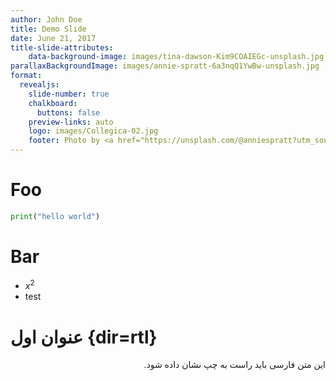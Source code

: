 ```yaml
---
author: John Doe
title: Demo Slide
date: June 21, 2017
title-slide-attributes:
    data-background-image: images/tina-dawson-Kim9COAIEGc-unsplash.jpg
parallaxBackgroundImage: images/annie-spratt-6a3nqQ1YwBw-unsplash.jpg
format:
  revealjs: 
    slide-number: true
    chalkboard: 
      buttons: false
    preview-links: auto
    logo: images/Collegica-02.jpg
    footer: Photo by <a href="https://unsplash.com/@anniespratt?utm_source=unsplash&utm_medium=referral&utm_content=creditCopyText">Annie Spratt</a> on <a href="https://unsplash.com/backgrounds/art/texture?utm_source=unsplash&utm_medium=referral&utm_content=creditCopyText">Unsplash</a>
---
```


# Foo
```python
print("hello world")
```
# Bar
* $x^2$
* test

# عنوان اول {dir=rtl}

<div dir=rtl>این متن فارسی باید راست به چپ نشان داده شود.</div>


<!--stackedit_data:
eyJoaXN0b3J5IjpbMjEwNTg0OTkwNV19
-->